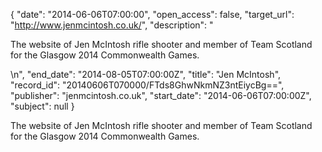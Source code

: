 {
  "date": "2014-06-06T07:00:00", 
  "open_access": false, 
  "target_url": "http://www.jenmcintosh.co.uk/", 
  "description": "<p>The website of Jen McIntosh rifle shooter and member of Team Scotland for the Glasgow 2014 Commonwealth Games.</p>\n", 
  "end_date": "2014-08-05T07:00:00Z", 
  "title": "Jen McIntosh", 
  "record_id": "20140606T070000/FTds8GhwNkmNZ3ntEiycBg==", 
  "publisher": "jenmcintosh.co.uk", 
  "start_date": "2014-06-06T07:00:00Z", 
  "subject": null
}

<p>The website of Jen McIntosh rifle shooter and member of Team Scotland for the Glasgow 2014 Commonwealth Games.</p>
